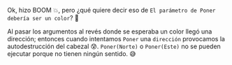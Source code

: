 Ok, hizo BOOM :boom:, pero ¿qué quiere decir eso de `El parámetro de Poner debería ser un color`? :thought_balloon:

Al pasar los argumentos al revés donde se esperaba un color llegó una dirección; entonces cuando intentamos `Poner` una `dirección` provocamos la autodestrucción del cabezal :cold_sweat:. `Poner(Norte)` o `Poner(Este)` no se pueden ejecutar porque no tienen ningún sentido. :sweat_smile: